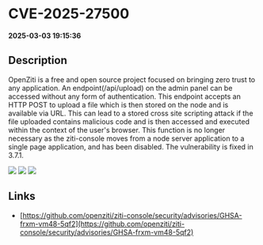 # CVE-2025-27500

**2025-03-03 19:15:36**

## Description
OpenZiti is a free and open source project focused on bringing zero trust to any application. An endpoint(/api/upload) on the admin panel can be accessed without any form of authentication. This endpoint accepts an HTTP POST to upload a file which is then stored on the node and is available via URL. This can lead to a stored cross site scripting attack if the file uploaded contains malicious code and is then accessed and executed within the context of the user's browser. This function is no longer necessary as the ziti-console moves from a node server application to a single page application, and has been disabled. The vulnerability is fixed in 3.7.1.

![](https://img.shields.io/static/v1?label=Score&message=8.2&color=red)
![](https://img.shields.io/static/v1?label=Severity&message=HIGH&color=red)
![](https://img.shields.io/static/v1?label=CWE&message=XSS&color=green)

## Links
- [https://github.com/openziti/ziti-console/security/advisories/GHSA-frxm-vm48-5qf2](https://github.com/openziti/ziti-console/security/advisories/GHSA-frxm-vm48-5qf2)
